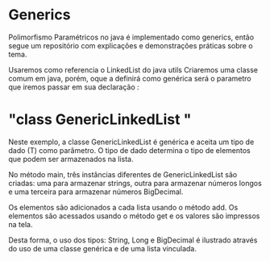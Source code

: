 # Generics
Polimorfismo Paramétricos no java é implementado como generics, então segue um repositório com explicações e demonstrações práticas sobre o tema.

Usaremos como referencia o LinkedList do java utils 
Criaremos uma classe comum em java, porém, oque a definirá como genérica será o parametro que iremos passar em sua declaração <T>: 
# "class GenericLinkedList <T>"

Neste exemplo, a classe GenericLinkedList é genérica e aceita um tipo de dado (T) como parâmetro. O tipo de dado determina o tipo de elementos que podem ser armazenados na lista.

No método main, três instâncias diferentes de GenericLinkedList são criadas: uma para armazenar strings, outra para armazenar números longos e uma terceira para armazenar números BigDecimal.

Os elementos são adicionados a cada lista usando o método add. Os elementos são acessados usando o método get e os valores são impressos na tela.

Desta forma, o uso dos tipos: String, Long e BigDecimal é ilustrado através do uso de uma classe genérica e de uma lista vinculada.

